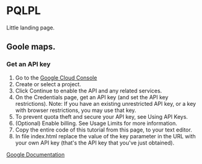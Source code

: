 # PQLPL
Little landing page.

## Goole maps.

### Get an API key
1. Go to the [Google Cloud Console](https://cloud.google.com/console/google/maps-apis/overview)
2. Create or select a project.
3. Click Continue to enable the API and any related services.
4. On the Credentials page, get an API key (and set the API key restrictions). Note: If you have an existing unrestricted API key, or a key with browser restrictions, you may use that key.
5. To prevent quota theft and secure your API key, see Using API Keys.
6. (Optional) Enable billing. See Usage Limits for more information.
7. Copy the entire code of this tutorial from this page, to your text editor.
8. In file index.html replace the value of the key parameter in the URL with your own API key (that's the API key that you've just obtained).

[Google Documentation](https://developers.google.com/maps/documentation/javascript/adding-a-google-map#key)
